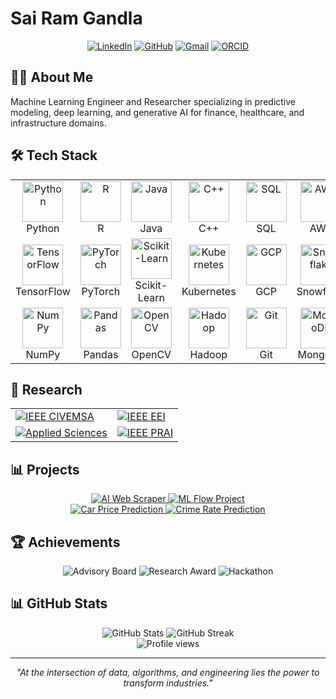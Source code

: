 # Sai Ram Gandla

<div align="center">
  
[![LinkedIn](https://img.shields.io/badge/LinkedIn-0077B5?style=for-the-badge&logo=linkedin&logoColor=white)](https://www.linkedin.com/in/sairamgandla)
[![GitHub](https://img.shields.io/badge/GitHub-100000?style=for-the-badge&logo=github&logoColor=white)](https://github.com/stu1219)
[![Gmail](https://img.shields.io/badge/Gmail-D14836?style=for-the-badge&logo=gmail&logoColor=white)](mailto:sairamgandla11@gmail.com)
[![ORCID](https://img.shields.io/badge/ORCID-A6CE39?style=for-the-badge&logo=orcid&logoColor=white)](https://orcid.org/0009-0005-4455-3111)
  
</div>

## 👨‍💻 About Me

Machine Learning Engineer and Researcher specializing in predictive modeling, deep learning, and generative AI for finance, healthcare, and infrastructure domains.

## 🛠️ Tech Stack

<div align="center">
  <table>
    <tr>
      <td align="center" width="96">
        <img src="https://techstack-generator.vercel.app/python-icon.svg" alt="Python" width="65" height="65" />
        <br>Python
      </td>
      <td align="center" width="96">
        <img src="https://techstack-generator.vercel.app/js-icon.svg" alt="R" width="65" height="65" />
        <br>R
      </td>
      <td align="center" width="96">
        <img src="https://techstack-generator.vercel.app/java-icon.svg" alt="Java" width="65" height="65" />
        <br>Java
      </td>
      <td align="center" width="96">
        <img src="https://techstack-generator.vercel.app/cpp-icon.svg" alt="C++" width="65" height="65" />
        <br>C++
      </td>
      <td align="center" width="96">
        <img src="https://techstack-generator.vercel.app/mysql-icon.svg" alt="SQL" width="65" height="65" />
        <br>SQL
      </td>
      <td align="center" width="96">
        <img src="https://techstack-generator.vercel.app/aws-icon.svg" alt="AWS" width="65" height="65" />
        <br>AWS
      </td>
      <td align="center" width="96">
        <img src="https://skillicons.dev/icons?i=docker" alt="Docker" width="65" height="65" />
        <br>Docker
      </td>
    </tr>
    <tr>
      <td align="center" width="96">
        <img src="https://skillicons.dev/icons?i=tensorflow" alt="TensorFlow" width="65" height="65" />
        <br>TensorFlow
      </td>
      <td align="center" width="96">
        <img src="https://skillicons.dev/icons?i=pytorch" alt="PyTorch" width="65" height="65" />
        <br>PyTorch
      </td>
      <td align="center" width="96">
        <img src="https://upload.wikimedia.org/wikipedia/commons/0/05/Scikit_learn_logo_small.svg" alt="Scikit-Learn" width="65" height="65" />
        <br>Scikit-Learn
      </td>
      <td align="center" width="96">
        <img src="https://skillicons.dev/icons?i=kubernetes" alt="Kubernetes" width="65" height="65" />
        <br>Kubernetes
      </td>
      <td align="center" width="96">
        <img src="https://skillicons.dev/icons?i=gcp" alt="GCP" width="65" height="65" />
        <br>GCP
      </td>
      <td align="center" width="96">
        <img src="https://www.vectorlogo.zone/logos/snowflake/snowflake-icon.svg" alt="Snowflake" width="65" height="65" />
        <br>Snowflake
      </td>
      <td align="center" width="96">
        <img src="https://www.vectorlogo.zone/logos/apache_spark/apache_spark-icon.svg" alt="Spark" width="65" height="65" />
        <br>Spark
      </td>
    </tr>
    <tr>
      <td align="center" width="96">
        <img src="https://www.vectorlogo.zone/logos/numpy/numpy-icon.svg" alt="NumPy" width="65" height="65" />
        <br>NumPy
      </td>
      <td align="center" width="96">
        <img src="https://www.vectorlogo.zone/logos/pandas/pandas-icon.svg" alt="Pandas" width="65" height="65" />
        <br>Pandas
      </td>
      <td align="center" width="96">
        <img src="https://www.vectorlogo.zone/logos/opencv/opencv-icon.svg" alt="OpenCV" width="65" height="65" />
        <br>OpenCV
      </td>
      <td align="center" width="96">
        <img src="https://upload.wikimedia.org/wikipedia/commons/0/0e/Hadoop_logo.svg" alt="Hadoop" width="65" height="65" />
        <br>Hadoop
      </td>
      <td align="center" width="96">
        <img src="https://www.vectorlogo.zone/logos/git-scm/git-scm-icon.svg" alt="Git" width="65" height="65" />
        <br>Git
      </td>
      <td align="center" width="96">
        <img src="https://www.vectorlogo.zone/logos/mongodb/mongodb-icon.svg" alt="MongoDB" width="65" height="65" />
        <br>MongoDB
      </td>
      <td align="center" width="96">
        <img src="https://www.vectorlogo.zone/logos/databricks/databricks-icon.svg" alt="Databricks" width="65" height="65" />
        <br>Databricks
      </td>
    </tr>
  </table>
</div>

## 🔬 Research

<div align="center">
  <table>
    <tr>
      <td>
        <a href="https://ieeexplore.ieee.org/search/searchresult.jsp?newsearch=true&queryText=Artificial%20Intelligence%20and%20Natural%20Language%20Processing%20for%20Quality%20Control%20and%20Management">
          <img src="https://img.shields.io/badge/IEEE-CIVEMSA%202024-00629B?style=for-the-badge&logo=ieee" alt="IEEE CIVEMSA"/>
        </a>
      </td>
      <td>
        <a href="https://ieeexplore.ieee.org/search/searchresult.jsp?newsearch=true&queryText=Enabling%20Digital%20Twin%20Using%20MEMS%20and%20Sensor%20Technology%20with%20Historic%20Data">
          <img src="https://img.shields.io/badge/IEEE-EEI%202024-00629B?style=for-the-badge&logo=ieee" alt="IEEE EEI"/>
        </a>
      </td>
    </tr>
    <tr>
      <td>
        <a href="https://www.mdpi.com/journal/applsci">
          <img src="https://img.shields.io/badge/Journal-Applied%20Sciences-43853D?style=for-the-badge&logo=research-gate" alt="Applied Sciences"/>
        </a>
      </td>
      <td>
        <a href="https://ieeexplore.ieee.org/search/searchresult.jsp?newsearch=true&queryText=Improving%20Prediction%20Accuracy%20of%20Bridge%20Element%20Deterioration%20for%20Decision%20Support">
          <img src="https://img.shields.io/badge/IEEE-PRAI%202024-00629B?style=for-the-badge&logo=ieee" alt="IEEE PRAI"/>
        </a>
      </td>
    </tr>
  </table>
</div>

## 📊 Projects

<div align="center">
  <a href="https://github.com/stu1219/AI-Web-Scraper-with-LLM-Parsing">
    <img src="https://github-readme-stats.vercel.app/api/pin/?username=stu1219&repo=AI-Web-Scraper-with-LLM-Parsing&theme=react&bg_color=1F222E&title_color=F85D7F&hide_border=true&icon_color=F8D866" alt="AI Web Scraper" />
  </a>
  <a href="https://github.com/stu1219/End-to-end-machine-learning-Project-with-ML-flow">
    <img src="https://github-readme-stats.vercel.app/api/pin/?username=stu1219&repo=End-to-end-machine-learning-Project-with-ML-flow&theme=react&bg_color=1F222E&title_color=F85D7F&hide_border=true&icon_color=F8D866" alt="ML Flow Project" />
  </a>
</div>

<div align="center">
  <a href="https://github.com/stu1219/Car-Price-Prediction-Using-Machine-Learning">
    <img src="https://github-readme-stats.vercel.app/api/pin/?username=stu1219&repo=Car-Price-Prediction-Using-Machine-Learning&theme=react&bg_color=1F222E&title_color=F85D7F&hide_border=true&icon_color=F8D866" alt="Car Price Prediction" />
  </a>
  <a href="https://github.com/stu1219/Crime_Rate_Prediction_using_Facebook_Prophet">
    <img src="https://github-readme-stats.vercel.app/api/pin/?username=stu1219&repo=Crime_Rate_Prediction_using_Facebook_Prophet&theme=react&bg_color=1F222E&title_color=F85D7F&hide_border=true&icon_color=F8D866" alt="Crime Rate Prediction" />
  </a>
</div>

## 🏆 Achievements

<div align="center">
  <img src="https://img.shields.io/badge/Advisory%20Board-AI%20Data%20Specialist-4285F4?style=for-the-badge&logo=google-scholar&logoColor=white" alt="Advisory Board"/>
  <img src="https://img.shields.io/badge/Award-Outstanding%20Researcher-43853D?style=for-the-badge&logo=research-gate&logoColor=white" alt="Research Award"/>
  <img src="https://img.shields.io/badge/Finalist-Smart%20India%20Hackathon-FF6F00?style=for-the-badge&logo=hackerrank&logoColor=white" alt="Hackathon"/>
</div>

## 📊 GitHub Stats

<div align="center">
  <img src="https://github-readme-stats.vercel.app/api?username=stu1219&show_icons=true&count_private=true&theme=react&hide_border=true&bg_color=1F222E" alt="GitHub Stats" />
  <img src="https://github-readme-streak-stats.herokuapp.com/?user=stu1219&theme=react&hide_border=true&background=1F222E" alt="GitHub Streak" />
</div>

<div align="center">
  <img src="https://komarev.com/ghpvc/?username=stu1219&color=blue&style=flat-square&label=Profile+Views" alt="Profile views"/>
</div>

---

<div align="center">
  <i>"At the intersection of data, algorithms, and engineering lies the power to transform industries."</i>
</div>
